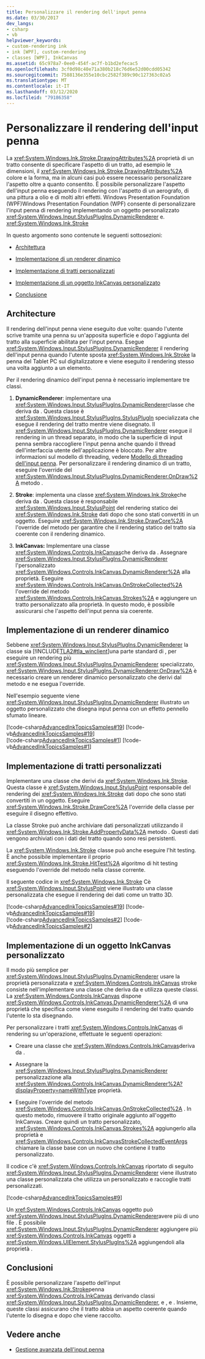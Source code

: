```yaml
---
title: Personalizzare il rendering dell'input penna
ms.date: 03/30/2017
dev_langs:
- csharp
- vb
helpviewer_keywords:
- custom-rendering ink
- ink [WPF], custom-rendering
- classes [WPF], InkCanvas
ms.assetid: 65c978a7-0ee0-454f-ac7f-b1bd2efecac5
ms.openlocfilehash: 3cf0d98c40e71a380b218c76d6e52d00cdd05342
ms.sourcegitcommit: 7588136e355e10cbc2582f389c90c127363c02a5
ms.translationtype: MT
ms.contentlocale: it-IT
ms.lasthandoff: 03/12/2020
ms.locfileid: "79186358"
---
```

# <a name="custom-rendering-ink"></a>Personalizzare il rendering dell'input penna
La <xref:System.Windows.Ink.Stroke.DrawingAttributes%2A> proprietà di un tratto consente di specificare l'aspetto di un tratto, ad esempio le dimensioni, il <xref:System.Windows.Ink.Stroke.DrawingAttributes%2A> colore e la forma, ma in alcuni casi può essere necessario personalizzare l'aspetto oltre a quanto consentito. È possibile personalizzare l'aspetto dell'input penna eseguendo il rendering con l'aspetto di un aerografo, di una pittura a olio e di molti altri effetti. Windows Presentation Foundation (WPF)Windows Presentation Foundation (WPF) consente di personalizzare l'input penna di rendering implementando un oggetto personalizzato <xref:System.Windows.Input.StylusPlugIns.DynamicRenderer> e. <xref:System.Windows.Ink.Stroke>  
  
 In questo argomento sono contenute le seguenti sottosezioni:  
  
- [Architettura](#Architecture)  
  
- [Implementazione di un renderer dinamico](#ImplementingADynamicRenderer)  
  
- [Implementazione di tratti personalizzati](#ImplementingCustomStrokes)  
  
- [Implementazione di un oggetto InkCanvas personalizzato](#ImplementingACustomInkCanvas)  
  
- [Conclusione](#Conclusion)  
  
<a name="Architecture"></a>
## <a name="architecture"></a>Architecture  
 Il rendering dell'input penna viene eseguito due volte: quando l'utente scrive tramite una penna su un'apposita superficie e dopo l'aggiunta del tratto alla superficie abilitata per l'input penna. Esegue <xref:System.Windows.Input.StylusPlugIns.DynamicRenderer> il rendering dell'input penna quando l'utente sposta <xref:System.Windows.Ink.Stroke> la penna del Tablet PC sul digitalizzatore e viene eseguito il rendering stesso una volta aggiunto a un elemento.  
  
 Per il rendering dinamico dell'input penna è necessario implementare tre classi.  
  
1. **DynamicRenderer**: implementare una <xref:System.Windows.Input.StylusPlugIns.DynamicRenderer>classe che deriva da . Questa classe è <xref:System.Windows.Input.StylusPlugIns.StylusPlugIn> specializzata che esegue il rendering del tratto mentre viene disegnato. Il <xref:System.Windows.Input.StylusPlugIns.DynamicRenderer> esegue il rendering in un thread separato, in modo che la superficie di input penna sembra raccogliere l'input penna anche quando il thread dell'interfaccia utente dell'applicazione è bloccato. Per altre informazioni sul modello di threading, vedere [Modello di threading dell'input penna](the-ink-threading-model.md). Per personalizzare il rendering dinamico di un tratto, eseguire l'override del <xref:System.Windows.Input.StylusPlugIns.DynamicRenderer.OnDraw%2A> metodo .  
  
2. **Stroke**: implementa una classe <xref:System.Windows.Ink.Stroke>che deriva da . Questa classe è responsabile <xref:System.Windows.Input.StylusPoint> del rendering statico dei <xref:System.Windows.Ink.Stroke> dati dopo che sono stati convertiti in un oggetto. Eseguire <xref:System.Windows.Ink.Stroke.DrawCore%2A> l'override del metodo per garantire che il rendering statico del tratto sia coerente con il rendering dinamico.  
  
3. **InkCanvas:** Implementare una classe <xref:System.Windows.Controls.InkCanvas>che deriva da . Assegnare <xref:System.Windows.Input.StylusPlugIns.DynamicRenderer> l'personalizzato <xref:System.Windows.Controls.InkCanvas.DynamicRenderer%2A> alla proprietà. Eseguire <xref:System.Windows.Controls.InkCanvas.OnStrokeCollected%2A> l'override del metodo <xref:System.Windows.Controls.InkCanvas.Strokes%2A> e aggiungere un tratto personalizzato alla proprietà. In questo modo, è possibile assicurarsi che l'aspetto dell'input penna sia coerente.  
  
<a name="ImplementingADynamicRenderer"></a>
## <a name="implementing-a-dynamic-renderer"></a>Implementazione di un renderer dinamico  
 Sebbene <xref:System.Windows.Input.StylusPlugIns.DynamicRenderer> la classe sia [!INCLUDE[TLA2#tla_winclient](../../../../includes/tla2sharptla-winclient-md.md)]una parte standard di , per eseguire un rendering più <xref:System.Windows.Input.StylusPlugIns.DynamicRenderer> specializzato, <xref:System.Windows.Input.StylusPlugIns.DynamicRenderer.OnDraw%2A> è necessario creare un renderer dinamico personalizzato che derivi dal metodo e ne esegua l'override.  
  
 Nell'esempio seguente viene <xref:System.Windows.Input.StylusPlugIns.DynamicRenderer> illustrato un oggetto personalizzato che disegna input penna con un effetto pennello sfumato lineare.  
  
 [!code-csharp[AdvancedInkTopicsSamples#19](~/samples/snippets/csharp/VS_Snippets_Wpf/AdvancedInkTopicsSamples/CSharp/DynamicRenderer.cs#19)]
 [!code-vb[AdvancedInkTopicsSamples#19](~/samples/snippets/visualbasic/VS_Snippets_Wpf/AdvancedInkTopicsSamples/VisualBasic/DynamicRenderer.vb#19)]  
[!code-csharp[AdvancedInkTopicsSamples#1](~/samples/snippets/csharp/VS_Snippets_Wpf/AdvancedInkTopicsSamples/CSharp/DynamicRenderer.cs#1)]
[!code-vb[AdvancedInkTopicsSamples#1](~/samples/snippets/visualbasic/VS_Snippets_Wpf/AdvancedInkTopicsSamples/VisualBasic/DynamicRenderer.vb#1)]  
  
<a name="ImplementingCustomStrokes"></a>
## <a name="implementing-custom-strokes"></a>Implementazione di tratti personalizzati  
 Implementare una classe che derivi da <xref:System.Windows.Ink.Stroke>. Questa classe è <xref:System.Windows.Input.StylusPoint> responsabile del rendering dei <xref:System.Windows.Ink.Stroke> dati dopo che sono stati convertiti in un oggetto. Eseguire <xref:System.Windows.Ink.Stroke.DrawCore%2A> l'override della classe per eseguire il disegno effettivo.  
  
 La classe Stroke può anche archiviare dati personalizzati utilizzando il <xref:System.Windows.Ink.Stroke.AddPropertyData%2A> metodo . Questi dati vengono archiviati con i dati del tratto quando sono resi persistenti.  
  
 La <xref:System.Windows.Ink.Stroke> classe può anche eseguire l'hit testing. È anche possibile implementare il proprio <xref:System.Windows.Ink.Stroke.HitTest%2A> algoritmo di hit testing eseguendo l'override del metodo nella classe corrente.  
  
 Il seguente codice in <xref:System.Windows.Ink.Stroke> Cè <xref:System.Windows.Input.StylusPoint> viene illustrato una classe personalizzata che esegue il rendering dei dati come un tratto 3D.  
  
 [!code-csharp[AdvancedInkTopicsSamples#19](~/samples/snippets/csharp/VS_Snippets_Wpf/AdvancedInkTopicsSamples/CSharp/DynamicRenderer.cs#19)]
 [!code-vb[AdvancedInkTopicsSamples#19](~/samples/snippets/visualbasic/VS_Snippets_Wpf/AdvancedInkTopicsSamples/VisualBasic/DynamicRenderer.vb#19)]  
[!code-csharp[AdvancedInkTopicsSamples#2](~/samples/snippets/csharp/VS_Snippets_Wpf/AdvancedInkTopicsSamples/CSharp/DynamicRenderer.cs#2)]
[!code-vb[AdvancedInkTopicsSamples#2](~/samples/snippets/visualbasic/VS_Snippets_Wpf/AdvancedInkTopicsSamples/VisualBasic/DynamicRenderer.vb#2)]  
  
<a name="ImplementingACustomInkCanvas"></a>
## <a name="implementing-a-custom-inkcanvas"></a>Implementazione di un oggetto InkCanvas personalizzato  
 Il modo più semplice per <xref:System.Windows.Input.StylusPlugIns.DynamicRenderer> usare la proprietà personalizzata e <xref:System.Windows.Controls.InkCanvas> stroke consiste nell'implementare una classe che deriva da e utilizza queste classi. La <xref:System.Windows.Controls.InkCanvas> dispone <xref:System.Windows.Controls.InkCanvas.DynamicRenderer%2A> di una proprietà che specifica come viene eseguito il rendering del tratto quando l'utente lo sta disegnando.  
  
 Per personalizzare i tratti <xref:System.Windows.Controls.InkCanvas> di rendering su un'operazione, effettuate le seguenti operazioni:  
  
- Creare una classe che <xref:System.Windows.Controls.InkCanvas>deriva da .  
  
- Assegnare la <xref:System.Windows.Input.StylusPlugIns.DynamicRenderer> personalizzazione alla <xref:System.Windows.Controls.InkCanvas.DynamicRenderer%2A?displayProperty=nameWithType> proprietà.  
  
- Eseguire l'override del metodo <xref:System.Windows.Controls.InkCanvas.OnStrokeCollected%2A> . In questo metodo, rimuovere il tratto originale aggiunto all'oggetto InkCanvas. Creare quindi un tratto personalizzato, <xref:System.Windows.Controls.InkCanvas.Strokes%2A> aggiungerlo alla proprietà e <xref:System.Windows.Controls.InkCanvasStrokeCollectedEventArgs> chiamare la classe base con un nuovo che contiene il tratto personalizzato.  
  
 Il codice c'è <xref:System.Windows.Controls.InkCanvas> riportato di seguito <xref:System.Windows.Input.StylusPlugIns.DynamicRenderer> viene illustrato una classe personalizzata che utilizza un personalizzato e raccoglie tratti personalizzati.  
  
 [!code-csharp[AdvancedInkTopicsSamples#9](~/samples/snippets/csharp/VS_Snippets_Wpf/AdvancedInkTopicsSamples/CSharp/Window1.xaml.cs#9)]  
  
 Un <xref:System.Windows.Controls.InkCanvas> oggetto può <xref:System.Windows.Input.StylusPlugIns.DynamicRenderer>avere più di uno file . È possibile <xref:System.Windows.Input.StylusPlugIns.DynamicRenderer> aggiungere più <xref:System.Windows.Controls.InkCanvas> oggetti a <xref:System.Windows.UIElement.StylusPlugIns%2A> aggiungendoli alla proprietà .  
  
<a name="Conclusion"></a>
## <a name="conclusion"></a>Conclusioni  
 È possibile personalizzare l'aspetto dell'input <xref:System.Windows.Ink.Stroke>penna <xref:System.Windows.Controls.InkCanvas> derivando classi <xref:System.Windows.Input.StylusPlugIns.DynamicRenderer>, e , e . Insieme, queste classi assicurano che il tratto abbia un aspetto coerente quando l'utente lo disegna e dopo che viene raccolto.  
  
## <a name="see-also"></a>Vedere anche

- [Gestione avanzata dell'input penna](advanced-ink-handling.md)
